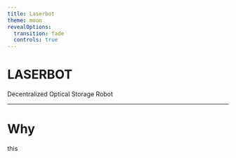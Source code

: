 ```yaml
---
title: Laserbot
theme: moon
revealOptions:
  transition: fade
  controls: true
---
```

<!-- .slide: data-background="images/minidisc.jpg" -->

# LASERBOT

Decentralized Optical Storage Robot

---

# Why

this